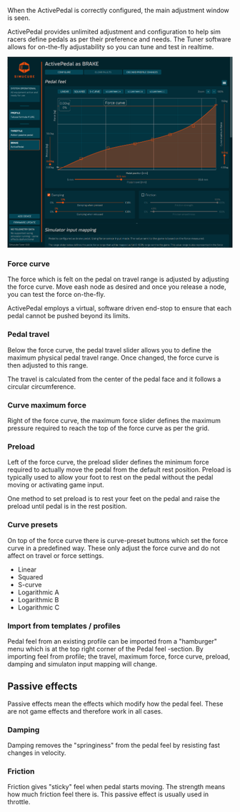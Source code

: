 When the ActivePedal is correctly configured, the main adjustment window is seen. 

ActivePedal provides unlimited adjustment and configuration to help sim racers define pedals as per their preference and needs. The Tuner software allows for on-the-fly adjustability so you can tune and test in realtime.

![](assets/activepedaloverall.png)

### Force curve

The force which is felt on the pedal on travel range is adjusted by adjusting the force curve. Move eash node as desired and once you release a node, you can test the force on-the-fly.

ActivePedal employs a virtual, software driven end-stop to ensure that each pedal cannot be pushed beyond its limits.

### Pedal travel

Below the force curve, the pedal travel slider allows you to define the maximum physical pedal travel range. Once changed, the force curve is then adjusted to this range.

The travel is calculated from the center of the pedal face and it follows a circular circumference.

### Curve maximum force

Right of the force curve, the maximum force slider defines the maximum pressure required to reach the top of the force curve as per the grid.

### Preload

Left of the force curve, the preload slider defines the minimum force required to actually move the pedal from the default rest position. Preload is typically used to allow your foot to rest on the pedal without the pedal moving or activating game input.

One method to set preload is to rest your feet on the pedal and raise the preload until pedal is in the rest position.

### Curve presets

On top of the force curve there is curve-preset buttons which set the force curve in a predefined way. These only adjust the force curve and do not affect on travel or force settings.

- Linear
- Squared
- S-curve
- Logarithmic A
- Logarithmic B
- Logarithmic C

### Import from templates / profiles

Pedal feel from an existing profile can be imported from a "hamburger" menu which is at the top right corner of the Pedal feel -section. By importing feel from profile; the travel, maximum force, force curve, preload, damping and simulaton input mapping will change.

## Passive effects

Passive effects mean the effects which modify how the pedal feel. These are not game effects and therefore work in all cases.

### Damping

Damping removes the "springiness" from the pedal feel by resisting fast changes in velocity.

### Friction 

Friction gives "sticky" feel when pedal starts moving. The strength means how much friction feel there is. This passive effect is usually used in throttle.








